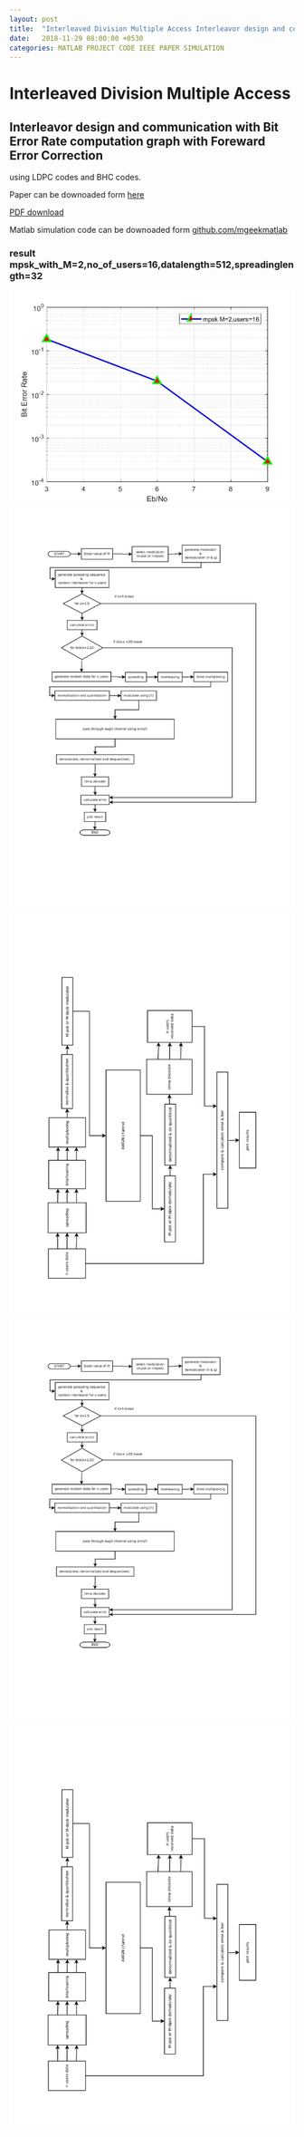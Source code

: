 ```yaml
---
layout: post
title:  "Interleaved Division Multiple Access Interleavor design and communication with Bit Error Rate computation graph with Foreward Error Correction"
date:   2018-11-29 08:00:00 +0530
categories: MATLAB PROJECT CODE IEEE PAPER SIMULATION
---
```

# Interleaved Division Multiple Access

## Interleavor design and communication with Bit Error Rate computation graph with Foreward Error Correction

using LDPC codes and BHC codes.

Paper can be downoaded form [here](https://ieeexplore.ieee.org/document/1618943/)

[PDF download](http://www.ee.cityu.edu.hk/~liping/Research/Conference/IDMA3.pdf)

Matlab simulation code can be downoaded form [github.com/mgeekmatlab](https://github.com/mgeekmatlab/IDMA-interleavor-design-and-communication-BER-FEC)

### result mpsk_with_M=2,no_of_users=16,datalength=512,spreadinglength=32

![BER](https://raw.githubusercontent.com/mgeekmatlab/IDMA-interleavor-design-and-communication-BER-FEC/master/mpsk_with_M%3D2%2Cno_of_users%3D16%2Cdatalength%3D512%2Cspreadinglength%3D32%2Cuseenergyprofile%3D01.jpg)
![flow1](https://raw.githubusercontent.com/mgeekmatlab/IDMA-interleavor-design-and-communication-BER-FEC/master/vivek%20flow%201.jpg)
![flow2](https://raw.githubusercontent.com/mgeekmatlab/IDMA-interleavor-design-and-communication-BER-FEC/master/vivek%20flow%202.JPG)
![flow1](https://raw.githubusercontent.com/mgeekmatlab/IDMA-interleavor-design-and-communication-BER-FEC/master/vivek%20flow%201.jpg)
![flow2](https://raw.githubusercontent.com/mgeekmatlab/IDMA-interleavor-design-and-communication-BER-FEC/master/vivek%20flow%202.JPG)
